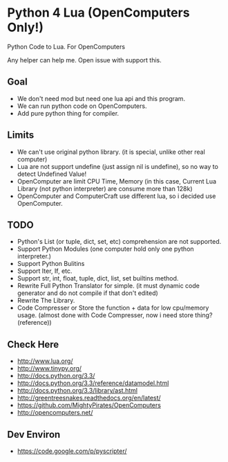 Python 4 Lua (OpenComputers Only!)
==================================

Python Code to Lua. For OpenComputers

Any helper can help me. Open issue with support this.

## Goal
* We don't need mod but need one lua api and this program.
* We can run python code on OpenComputers.
* Add pure python thing for compiler.

## Limits
* We can't use original python library. (it is special, unlike other real computer)
* Lua are not support undefine (just assign nil is undefine), so no way to detect Undefined Value!
* OpenComputer are limit CPU Time, Memory (in this case, Current Lua Library (not python interpreter) are consume more than 128k)
* OpenComputer and ComputerCraft use different lua, so i decided use OpenComputer.

## TODO
* Python's List (or tuple, dict, set, etc) comprehension are not supported.
* Support Python Modules (one computer hold only one python interpreter.)
* Support Python Bulitins
* Support Iter, If, etc.
* Support str, int, float, tuple, dict, list, set builtins method.
* Rewrite Full Python Translator for simple. (it must dynamic code generator and do not compile if that don't edited)
* Rewrite The Library.
* Code Compresser or Store the function + data for low cpu/memory usage. (almost done with Code Compresser, now i need store thing? (reference))

## Check Here
* http://www.lua.org/
* http://www.tinypy.org/
* http://docs.python.org/3.3/
* http://docs.python.org/3.3/reference/datamodel.html
* http://docs.python.org/3.3/library/ast.html
* http://greentreesnakes.readthedocs.org/en/latest/
* https://github.com/MightyPirates/OpenComputers
* http://opencomputers.net/

## Dev Environ
* https://code.google.com/p/pyscripter/
